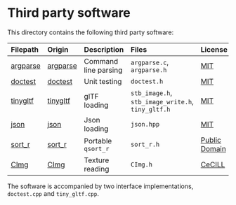Third party software
====================

This directory contains the following third party software:

| Filepath              | Origin                                           | Description          | Files                                             | License                                                                     |
|:----------------------|:-------------------------------------------------|:---------------------|:--------------------------------------------------|:----------------------------------------------------------------------------|
| [argparse](argparse/) | [argparse](https://github.com/cofyc/argparse)    | Command line parsing | `argparse.c`, `argparse.h`                        | [MIT](https://opensource.org/licenses/MIT)                                  |                                 
| [doctest](doctest/)   | [doctest](https://github.com/doctest/doctest/)     | Unit testing         | `doctest.h`                                       | [MIT](https://opensource.org/licenses/MIT)                                  |
| [tinygltf](tinygltf)  | [tinygltf](https://github.com/syoyo/tinygltf)    | glTF loading         | `stb_image.h`, `stb_image_write.h`, `tiny_gltf.h` | [MIT](https://opensource.org/licenses/MIT)                                  |
| [json](json/)         | [json](https://github.com/nlohmann/json)         | Json loading         | `json.hpp`                                        | [MIT](https://opensource.org/licenses/MIT)                                  |
| [sort_r](sort_r/)     | [sort_r](https://github.com/noporpoise/sort_r)   | Portable `qsort_r`   | `sort_r.h`                                        | [Public Domain](https://github.com/noporpoise/sort_r/blob/master/README.md) |
| [CImg](CImg/)         | [CImg](https://cimg.eu/)                         | Texture reading      | `CImg.h`                                          | [CeCILL](http://www.cecill.info/licences/Licence_CeCILL_V2-en.html)         |


The software is accompanied by two interface implementations, `doctest.cpp` and `tiny_gltf.cpp`.
